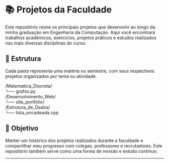 # 📚 Projetos da Faculdade

Este repositório reúne os principais projetos que desenvolvi ao longo da minha graduação em Engenharia da Computação. Aqui você encontrará trabalhos acadêmicos, exercícios, projetos práticos e estudos realizados nas mais diversas disciplinas do curso.

## 📁 Estrutura

Cada pasta representa uma matéria ou semestre, com seus respectivos projetos organizados por tema ou atividade.

/Matematica_Discreta/ <br>
└── grafos.py <br>
/Desenvolvimento_Web/ <br>
└── site_portfolio/<br>
/Estrutura_de_Dados/<br>
└── lista_encadeada.cpp<br>

## 🧠 Objetivo

Manter um histórico dos projetos realizados durante a faculdade e compartilhar meu progresso com colegas, professores e recrutadores. Este repositório também serve como uma forma de revisão e estudo contínuo.

---
